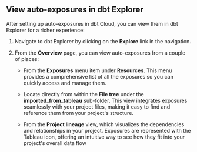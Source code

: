 ## View auto-exposures in dbt Explorer <Lifecycle status="enterprise"/>

After setting up auto-exposures in dbt Cloud, you can view them in dbt Explorer for a richer experience:
1. Navigate to dbt Explorer by clicking on the **Explore** link in the navigation.
2. From the **Overview** page, you can view auto-exposures from a couple of places:
   - From the **Exposures** menu item under **Resources**. This menu provides a comprehensive list of all the exposures so you can quickly access and manage them.
   <Lightbox src="/img/docs/cloud-integrations/auto-exposures/explorer-view-resources.jpg" width="120%" title="View from the dbt Explorer under the 'Resources' menu."/>

   - Locate directly from within the **File tree** under the **imported_from_tableau** sub-folder. This view integrates exposures seamlessly with your project files, making it easy to find and reference them from your project's structure.
   <Lightbox src="/img/docs/cloud-integrations/auto-exposures/explorer-view-file-tree.jpg" width="120%" title="View from the dbt Explorer under the 'File tree' menu."/>

   - From the **Project lineage** view, which visualizes the dependencies and relationships in your project. Exposures are represented with the Tableau icon, offering an intuitive way to see how they fit into your project's overall data flow
   <Lightbox src="/img/docs/cloud-integrations/auto-exposures/explorer-lineage.jpg" width="120%" title="View from the dbt Explorer in your Project lineage view, displayed with the Tableau icon."/>
